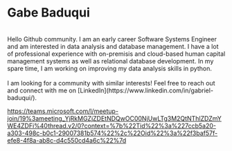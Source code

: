 <!---
baduquig/baduquig is a ✨ special ✨ repository because its `README.md` (this file) appears on your GitHub profile.
You can click the Preview link to take a look at your changes.
--->

# Gabe Baduqui
<br> 
Hello Github community. I am an early career Software Systems Engineer and am interested in data analysis and database management. I have a lot of professional experience with on-premisis and cloud-based human capital management systems as well as relational database development. In my spare time, I am working on improving my data analysis skills in python.
<br><br>
I am looking for a community with similar interests! Feel free to reach out and connect with me on [LinkedIn](https://www.linkedin.com/in/gabriel-baduqui/).


https://teams.microsoft.com/l/meetup-join/19%3ameeting_YjRkMGZjZDEtNDQwOC00NjUwLTg3M2QtNThlZDZmYWE4ZDFi%40thread.v2/0?context=%7b%22Tid%22%3a%227ccb5a20-a303-498c-b0c1-29007381b574%22%2c%22Oid%22%3a%22f3baf57f-efe8-4f8a-ab8c-d4c550cd4a6c%22%7d
